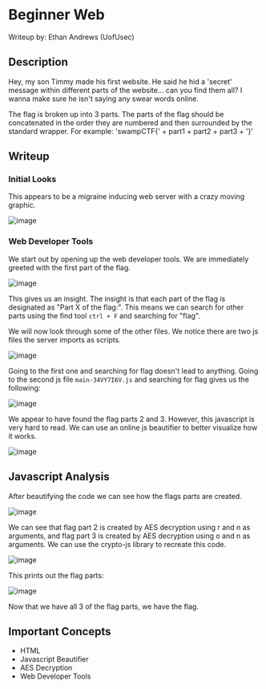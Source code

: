 # Beginner Web
Writeup by: Ethan Andrews (UofUsec)

## Description
Hey, my son Timmy made his first website. He said he hid a 'secret' message within different parts of the website... can you find them all? I wanna make sure he isn't saying any swear words online.

The flag is broken up into 3 parts. The parts of the flag should be concatenated in the order they are numbered and then surrounded by the standard wrapper. For example: 'swampCTF{' + part1 + part2 + part3 + '}'

## Writeup
### Initial Looks
This appears to be a migraine inducing web server with a crazy moving graphic.

![image](https://github.com/user-attachments/assets/43b58041-99bb-4fd0-80cc-f6cb86fa15e3)

### Web Developer Tools
We start out by opening up the web developer tools. We are immediately greeted with the first part of the flag.

![image](https://github.com/user-attachments/assets/7c1654a9-963f-41d5-942b-82294f576131)

This gives us an insight. The insight is that each part of the flag is designated as "Part X of the flag:". This means we can search for other
parts using the find tool `ctrl + F` and searching for "flag".

We will now look through some of the other files. We notice there are two js files the server imports as scripts.

![image](https://github.com/user-attachments/assets/5f856b7b-0c80-48ce-850a-e4669ecdd76c)

Going to the first one and searching for flag doesn't lead to anything. Going to the second js file `main-34VY7I6V.js` and 
searching for flag gives us the following:

![image](https://github.com/user-attachments/assets/4eea9cef-0d83-4a1f-9eca-a787be482e96)

We appear to have found the flag parts 2 and 3. However, this javascript is very hard to read. We can use an online
js beautifier to better visualize how it works.

![image](https://github.com/user-attachments/assets/80e0a254-ad9c-425a-9cb4-5b774903228d)

## Javascript Analysis
After beautifying the code we can see how the flags parts are created. 

![image](https://github.com/user-attachments/assets/a48362d5-1f40-4994-96b6-2cf0cce607f5)

We can see that flag part 2 is created by AES decryption using r and n as arguments, and flag part 3 is created by
AES decryption using o and n as arguments. We can use the crypto-js library to recreate this code.

![image](https://github.com/user-attachments/assets/f8862bbb-7cff-4b12-ab73-d4aaf27d0e6d)

This prints out the flag parts:

![image](https://github.com/user-attachments/assets/28148bc6-47cf-443e-ad6f-fc5d2ebcd423)

Now that we have all 3 of the flag parts, we have the flag.

## Important Concepts
- HTML
- Javascript Beautifier
- AES Decryption
- Web Developer Tools

